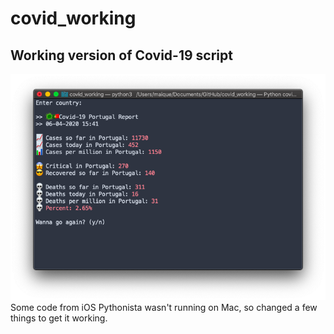 # covid_working

## Working version of Covid-19 script
![termina](https://github.com/maique/covid_working/blob/master/images/covid.png)
Some code from iOS Pythonista wasn't running on Mac, so changed a few things to get it working.
